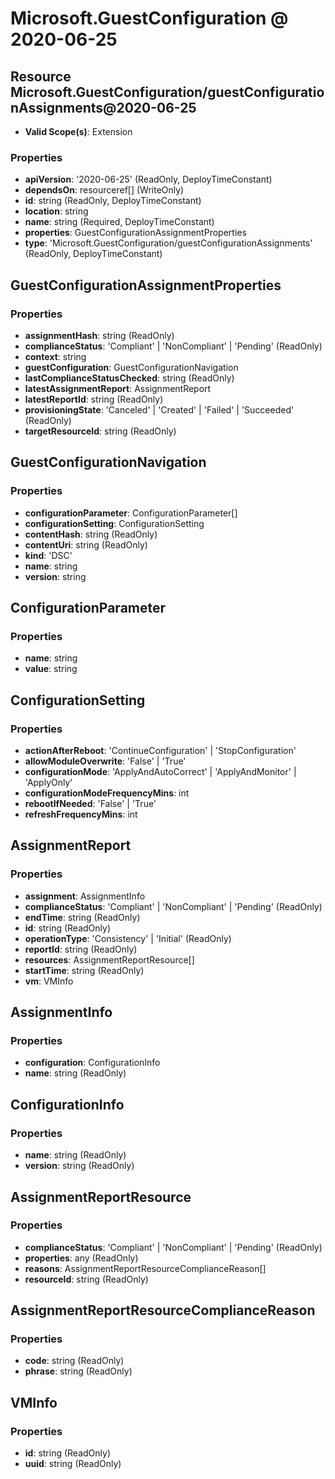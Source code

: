 # Microsoft.GuestConfiguration @ 2020-06-25

## Resource Microsoft.GuestConfiguration/guestConfigurationAssignments@2020-06-25
* **Valid Scope(s)**: Extension
### Properties
* **apiVersion**: '2020-06-25' (ReadOnly, DeployTimeConstant)
* **dependsOn**: resourceref[] (WriteOnly)
* **id**: string (ReadOnly, DeployTimeConstant)
* **location**: string
* **name**: string (Required, DeployTimeConstant)
* **properties**: GuestConfigurationAssignmentProperties
* **type**: 'Microsoft.GuestConfiguration/guestConfigurationAssignments' (ReadOnly, DeployTimeConstant)

## GuestConfigurationAssignmentProperties
### Properties
* **assignmentHash**: string (ReadOnly)
* **complianceStatus**: 'Compliant' | 'NonCompliant' | 'Pending' (ReadOnly)
* **context**: string
* **guestConfiguration**: GuestConfigurationNavigation
* **lastComplianceStatusChecked**: string (ReadOnly)
* **latestAssignmentReport**: AssignmentReport
* **latestReportId**: string (ReadOnly)
* **provisioningState**: 'Canceled' | 'Created' | 'Failed' | 'Succeeded' (ReadOnly)
* **targetResourceId**: string (ReadOnly)

## GuestConfigurationNavigation
### Properties
* **configurationParameter**: ConfigurationParameter[]
* **configurationSetting**: ConfigurationSetting
* **contentHash**: string (ReadOnly)
* **contentUri**: string (ReadOnly)
* **kind**: 'DSC'
* **name**: string
* **version**: string

## ConfigurationParameter
### Properties
* **name**: string
* **value**: string

## ConfigurationSetting
### Properties
* **actionAfterReboot**: 'ContinueConfiguration' | 'StopConfiguration'
* **allowModuleOverwrite**: 'False' | 'True'
* **configurationMode**: 'ApplyAndAutoCorrect' | 'ApplyAndMonitor' | 'ApplyOnly'
* **configurationModeFrequencyMins**: int
* **rebootIfNeeded**: 'False' | 'True'
* **refreshFrequencyMins**: int

## AssignmentReport
### Properties
* **assignment**: AssignmentInfo
* **complianceStatus**: 'Compliant' | 'NonCompliant' | 'Pending' (ReadOnly)
* **endTime**: string (ReadOnly)
* **id**: string (ReadOnly)
* **operationType**: 'Consistency' | 'Initial' (ReadOnly)
* **reportId**: string (ReadOnly)
* **resources**: AssignmentReportResource[]
* **startTime**: string (ReadOnly)
* **vm**: VMInfo

## AssignmentInfo
### Properties
* **configuration**: ConfigurationInfo
* **name**: string (ReadOnly)

## ConfigurationInfo
### Properties
* **name**: string (ReadOnly)
* **version**: string (ReadOnly)

## AssignmentReportResource
### Properties
* **complianceStatus**: 'Compliant' | 'NonCompliant' | 'Pending' (ReadOnly)
* **properties**: any (ReadOnly)
* **reasons**: AssignmentReportResourceComplianceReason[]
* **resourceId**: string (ReadOnly)

## AssignmentReportResourceComplianceReason
### Properties
* **code**: string (ReadOnly)
* **phrase**: string (ReadOnly)

## VMInfo
### Properties
* **id**: string (ReadOnly)
* **uuid**: string (ReadOnly)

